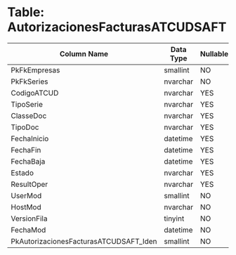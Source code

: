 # Table: AutorizacionesFacturasATCUDSAFT

| Column Name | Data Type | Nullable |
|-------------|-----------|----------|
| PkFkEmpresas | smallint | NO |
| PkFkSeries | nvarchar | NO |
| CodigoATCUD | nvarchar | YES |
| TipoSerie | nvarchar | YES |
| ClasseDoc | nvarchar | YES |
| TipoDoc | nvarchar | YES |
| FechaInicio | datetime | YES |
| FechaFin | datetime | YES |
| FechaBaja | datetime | YES |
| Estado | nvarchar | YES |
| ResultOper | nvarchar | YES |
| UserMod | smallint | NO |
| HostMod | nvarchar | NO |
| VersionFila | tinyint | NO |
| FechaMod | datetime | NO |
| PkAutorizacionesFacturasATCUDSAFT_Iden | smallint | NO |

